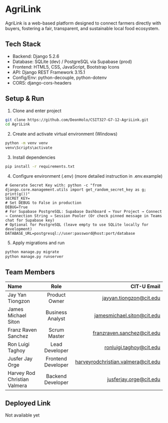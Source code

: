 # AgriLink

AgriLink is a web-based platform designed to connect farmers directly with buyers, fostering a fair, transparent, and sustainable local food ecosystem.

## Tech Stack

- Backend: Django 5.2.6
- Database: SQLite (dev) / PostgreSQL via Supabase (prod)
- Frontend: HTML5, CSS, JavaScript, Bootstrap Icons
- API: Django REST Framework 3.15.1
- Config/Env: python-decouple, python-dotenv
- CORS: django-cors-headers

## Setup & Run

1) Clone and enter project
```bash
git clone https://github.com/DeonHolo/CSIT327-G7-12-AgriLink.git
cd AgriLink
```

2) Create and activate virtual environment (Windows)
```bash
python -m venv venv
venv\Scripts\activate
```

3) Install dependencies
```bash
pip install -r requirements.txt
```

4) Configure environment (.env) (more detailed instruction in .env.example)
```env
# Generate Secret Key with: python -c "from django.core.management.utils import get_random_secret_key as g; print(g())"
SECRET_KEY=
# Set DEBUG to False in production
DEBUG=True
# For Supabase PostgreSQL: Supabase Dashboard → Your Project → Connect → Connection String → Session Pooler (Or check pinned message in Teams chat for Supabase key)
# Optional for PostgreSQL (leave empty to use SQLite locally for development)
DATABASE_URL=postgresql://user:password@host:port/database
```

5) Apply migrations and run
```bash
python manage.py migrate
python manage.py runserver
```

## Team Members

| Name                              | Role               | CIT-U Email                            |
| :-------------------------------- | :-----------------:| --------------------------------------:|
| Jay Yan Tiongzon                  | Product Owner      | jayyan.tiongzon@cit.edu                |
| James Michael Siton               | Business Analyst   | jamesmichael.siton@cit.edu             |
| Franz Raven Sanchez               | Scrum Master       | franzraven.sanchez@cit.edu             |
| Ron Luigi Taghoy                  | Lead Developer     | ronluigi.taghoy@cit.edu                |
| Jusfer Jay Orge                   | Frontend Developer | harveyrodchristian.valmera@cit.edu     |
| Harvey Rod Christian Valmera      | Backend Developer  | jusferjay.orge@cit.edu                 |


## Deployed Link

Not available yet
